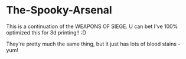 # The-Spooky-Arsenal
This is a continuation of the WEAPONS OF SIEGE. U can bet I've 100% optimized this for 3d printing!! :D

They're pretty much the same thing, but it just has lots of blood stains - yum!

